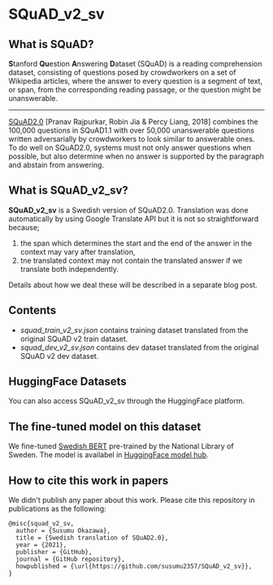# SQuAD_v2_sv

## What is SQuAD?
**S**tanford **Qu**estion **A**nswering **D**ataset (SQuAD) is a reading comprehension dataset, consisting of questions posed by crowdworkers on a set of Wikipedia articles, where the answer to every question is a segment of text, or span, from the corresponding reading passage, or the question might be unanswerable.

---

[SQuAD2.0](https://rajpurkar.github.io/SQuAD-explorer/) [Pranav Rajpurkar, Robin Jia & Percy Liang, 2018] combines the 100,000 questions in SQuAD1.1 with over 50,000 unanswerable questions written adversarially by crowdworkers to look similar to answerable ones. To do well on SQuAD2.0, systems must not only answer questions when possible, but also determine when no answer is supported by the paragraph and abstain from answering.

## What is SQuAD_v2_sv?
**SQuAD_v2_sv** is a Swedish version of SQuAD2.0. Translation was done automatically by using Google Translate API but it is not so straightforward because;
1. the span which determines the start and the end of the answer in the context may vary after translation,
2. tne translated context may not contain the translated answer if we translate both independently.

Details about how we deal these will be described in a separate blog post.

## Contents

- *squad_train_v2_sv.json* contains training dataset translated from the original SQuAD v2 train dataset.
- *squad_dev_v2_sv.json* contains dev dataset translated from the original SQuAD v2 dev dataset.

## HuggingFace Datasets
You can also access SQuAD_v2_sv through the HuggingFace platform. 

## The fine-tuned model on this dataset
We fine-tuned [Swedish BERT](https://github.com/Kungbib/swedish-bert-models) pre-trained by the National Library of Sweden. The model is availabel in [HuggingFace model hub]().

## How to cite this work in papers
We didn't publish any paper about this work.
Please cite this repository in publications as the following:

```
@misc{squad_v2_sv,
  author = {Susumu Okazawa},
  title = {Swedish translation of SQuAD2.0},
  year = {2021},
  publisher = {GitHub},
  journal = {GitHub repository},
  howpublished = {\url{https://github.com/susumu2357/SQuAD_v2_sv}},
}
```